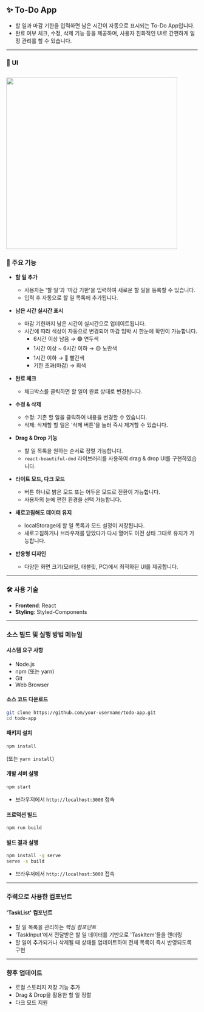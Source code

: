 ## ✨ To-Do App
* 할 일과 마감 기한을 입력하면 남은 시간이 자동으로 표시되는 To-Do App입니다.
* 완료 여부 체크, 수정, 삭제 기능 등을 제공하며, 사용자 친화적인 UI로 간편하게 일정 관리를 할 수 있습니다.

---
### 🎥 UI
<img src="https://github.com/user-attachments/assets/5f08955a-7c90-42e3-98d3-127121544ec7" style="width: 450px"></img>
---

### 🤍 주요 기능
* **할 일 추가**
  * 사용자는 '할 일'과 '마감 기한'을 입력하여 새로운 할 일을 등록할 수 있습니다.
  * 입력 후 자동으로 할 일 목록에 추가됩니다.
 
* **남은 시간 실시간 표시**
  * 마감 기한까지 남은 시간이 실시간으로 업데이트됩니다.
  * 시간에 따라 색상이 자동으로 변경되어 마감 임박 시 한눈에 확인이 가능합니다.
    * 6시간 이상 남음 → 🟢 연두색
    * 1시간 이상 ~ 6시간 이하 → 🟡 노란색
    * 1시간 이하 → 🔴 빨간색
    * 기한 초과(마감) → 회색

* **완료 체크**
  * 체크박스를 클릭하면 할 일이 완료 상태로 변경됩니다.

* **수정 & 삭제**
  * 수정: 기존 할 일을 클릭하여 내용을 변경할 수 있습니다.
  * 삭제: 삭제할 할 일은 '삭제 버튼'을 눌러 즉시 제거할 수 있습니다.

* **Drag & Drop 기능**
  * 할 일 목록을 원하는 순서로 정렬 가능합니다.
  * `react-beautiful-dnd` 라이브러리를 사용하여 drag & drop UI를 구현하였습니다.
  
* **라이트 모드, 다크 모드**
  * 버튼 하나로 밝은 모드 또는 어두운 모드로 전환이 가능합니다.
  * 사용자의 눈에 편한 환경을 선택 가능합니다.
    
* **새로고침해도 데이터 유지**
  * localStorage에 할 일 목록과 모드 설정이 저장됩니다.
  * 새로고침하거나 브라우저를 닫았다가 다시 열어도 이전 상태 그대로 유지가 가능합니다.
    
* **반응형 디자인**
  * 다양한 화면 크기(모바일, 태블릿, PC)에서 최적화된 UI를 제공합니다.

---

### 🛠 사용 기술
* **Frontend**: React
* **Styling**: Styled-Components

---

### 소스 빌드 및 실행 방법 메뉴얼 
#### 시스템 요구 사항
- Node.js
- npm (또는 yarn)
- Git
- Web Browser

#### 소스 코드 다운로드
```bash
git clone https://github.com/your-username/todo-app.git
cd todo-app
```

#### 패키지 설치
```bash
npm install
```
(또는 `yarn install`)

#### 개발 서버 실행
```bash
npm start
```
* 브라우저에서 `http://localhost:3000` 접속

#### 프로덕션 빌드
```bash
npm run build
```

#### 빌드 결과 실행
```bash
npm install -g serve
serve -s build
```
* 브라우저에서 `http://localhost:5000` 접속

---
### 주력으로 사용한 컴포넌트
#### 'TaskList' 컴포넌트
* 할 일 목록을 관리하는 *핵심 컴포넌트*
* 'TaskInput'에서 전달받은 할 일 데이터를 기반으로 'TaskItem'들을 렌더링
* 할 일이 추가되거나 삭제될 때 상태를 업데이트하여 전체 목록이 즉시 반영되도록 구현

---
### 향후 업데이트
* 로컬 스토리지 저장 기능 추가
* Drag & Drop을 활용한 할 일 정렬
* 다크 모드 지원


